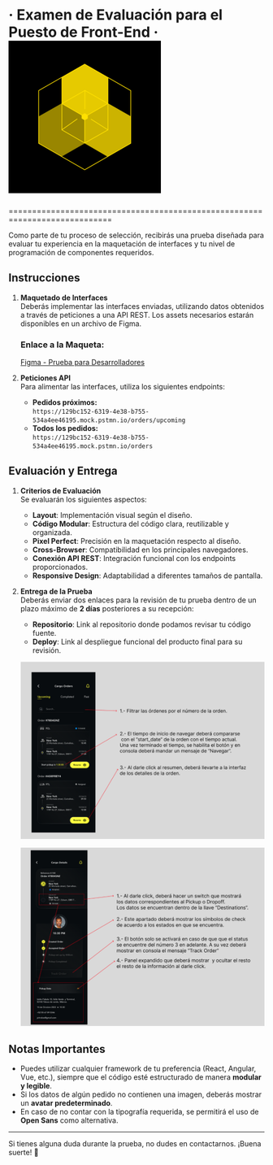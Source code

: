 # &middot; Examen de Evaluación para el Puesto de Front-End &middot; ![BEGO](./assets/BEGO.png)

============================================================================

Como parte de tu proceso de selección, recibirás una prueba diseñada para evaluar tu experiencia en la maquetación de interfaces y tu nivel de programación de componentes requeridos.

## Instrucciones

1. **Maquetado de Interfaces**  
   Deberás implementar las interfaces enviadas, utilizando datos obtenidos a través de peticiones a una API REST. Los assets necesarios estarán disponibles en un archivo de Figma.

   ### Enlace a la Maqueta:
   [Figma - Prueba para Desarrolladores](https://www.figma.com/design/a3ZLOVSXnQliLKNloQoXN1/Prueba-Devs?node-id=0-1&t=X0XF6OQZqiBiTN8Z-1)

2. **Peticiones API**  
   Para alimentar las interfaces, utiliza los siguientes endpoints:  
   - **Pedidos próximos:**  
     `https://129bc152-6319-4e38-b755-534a4ee46195.mock.pstmn.io/orders/upcoming`  
   - **Todos los pedidos:**  
     `https://129bc152-6319-4e38-b755-534a4ee46195.mock.pstmn.io/orders`


## Evaluación y Entrega

1. **Criterios de Evaluación**  
   Se evaluarán los siguientes aspectos:  
   - **Layout**: Implementación visual según el diseño.  
   - **Código Modular**: Estructura del código clara, reutilizable y organizada.  
   - **Pixel Perfect**: Precisión en la maquetación respecto al diseño.  
   - **Cross-Browser**: Compatibilidad en los principales navegadores.  
   - **Conexión API REST**: Integración funcional con los endpoints proporcionados.  
   - **Responsive Design**: Adaptabilidad a diferentes tamaños de pantalla.

2. **Entrega de la Prueba**  
   Deberás enviar dos enlaces para la revisión de tu prueba dentro de un plazo máximo de **2 días** posteriores a su recepción:  
   - **Repositorio**: Link al repositorio donde podamos revisar tu código fuente.  
   - **Deploy**: Link al despliegue funcional del producto final para su revisión.  

   ![Instrucciones 1](./assets/Instrucciones-1.png)
   
   ![Instrucciones 2](./assets/Instrucciones-2.png)


## Notas Importantes

- Puedes utilizar cualquier framework de tu preferencia (React, Angular, Vue, etc.), siempre que el código esté estructurado de manera **modular y legible**.
- Si los datos de algún pedido no contienen una imagen, deberás mostrar un **avatar predeterminado**.
- En caso de no contar con la tipografía requerida, se permitirá el uso de **Open Sans** como alternativa.

--- 

Si tienes alguna duda durante la prueba, no dudes en contactarnos. ¡Buena suerte! 🚀